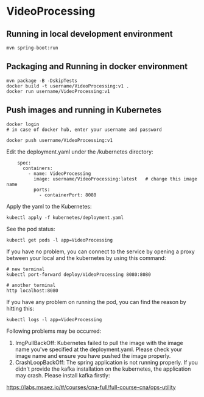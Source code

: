 # VideoProcessing

## Running in local development environment

```
mvn spring-boot:run
```

## Packaging and Running in docker environment

```
mvn package -B -DskipTests
docker build -t username/VideoProcessing:v1 .
docker run username/VideoProcessing:v1
```

## Push images and running in Kubernetes

```
docker login 
# in case of docker hub, enter your username and password

docker push username/VideoProcessing:v1
```

Edit the deployment.yaml under the /kubernetes directory:
```
    spec:
      containers:
        - name: VideoProcessing
          image: username/VideoProcessing:latest   # change this image name
          ports:
            - containerPort: 8080

```

Apply the yaml to the Kubernetes:
```
kubectl apply -f kubernetes/deployment.yaml
```

See the pod status:
```
kubectl get pods -l app=VideoProcessing
```

If you have no problem, you can connect to the service by opening a proxy between your local and the kubernetes by using this command:
```
# new terminal
kubectl port-forward deploy/VideoProcessing 8080:8080

# another terminal
http localhost:8080
```

If you have any problem on running the pod, you can find the reason by hitting this:
```
kubectl logs -l app=VideoProcessing
```

Following problems may be occurred:

1. ImgPullBackOff:  Kubernetes failed to pull the image with the image name you've specified at the deployment.yaml. Please check your image name and ensure you have pushed the image properly.
1. CrashLoopBackOff: The spring application is not running properly. If you didn't provide the kafka installation on the kubernetes, the application may crash. Please install kafka firstly:

https://labs.msaez.io/#/courses/cna-full/full-course-cna/ops-utility

